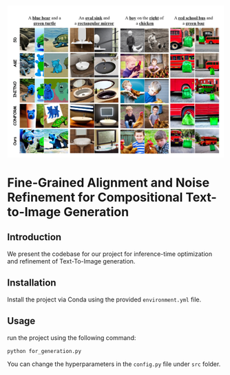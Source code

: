 ![Comparison](images/main.jpg)


# Fine-Grained Alignment and Noise Refinement for Compositional Text-to-Image Generation

## Introduction

We present the codebase for our project for inference-time optimization and refinement of Text-To-Image generation.

## Installation

Install the project via Conda using the provided ```environment.yml``` file.

## Usage

run the project using the following command:

```
python for_generation.py
```

You can change the hyperparameters in the ```config.py``` file under ```src``` folder.

